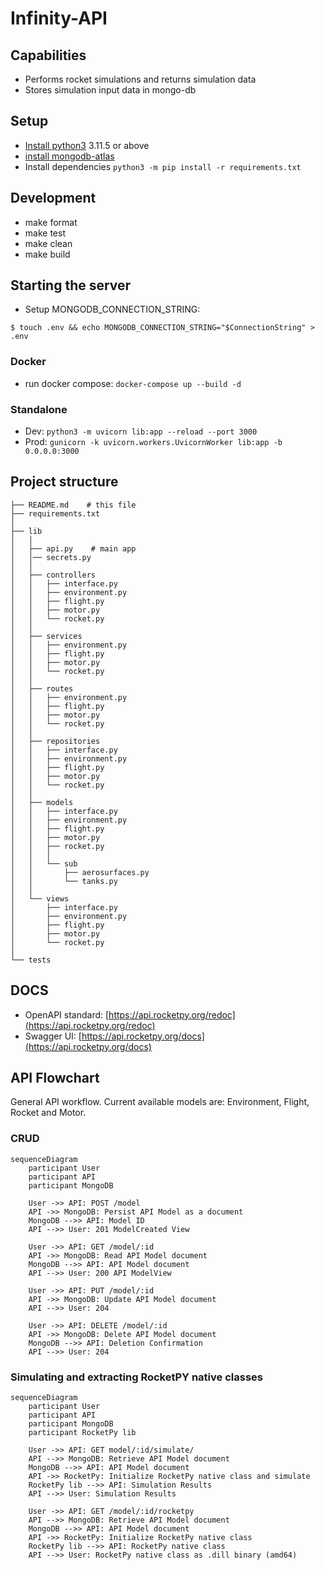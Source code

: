 # Infinity-API

## Capabilities
- Performs rocket simulations and returns simulation data
- Stores simulation input data in mongo-db

## Setup
- [Install python3](https://www.python.org/downloads/) 3.11.5 or above
- [install mongodb-atlas](https://www.mongodb.com/try/download/community)
- Install dependencies `python3 -m pip install -r requirements.txt`

## Development
- make format
- make test
- make clean
- make build

## Starting the server
- Setup MONGODB_CONNECTION_STRING:
```
$ touch .env && echo MONGODB_CONNECTION_STRING="$ConnectionString" > .env
```

### Docker
- run docker compose: `docker-compose up --build -d`

### Standalone 
- Dev: `python3 -m uvicorn lib:app --reload --port 3000`
- Prod: `gunicorn -k uvicorn.workers.UvicornWorker lib:app -b 0.0.0.0:3000`

## Project structure
```
├── README.md    # this file
├── requirements.txt
│   
├── lib
│   │   
│   ├── api.py    # main app
│   │── secrets.py
│   │   
│   ├── controllers
│   │   ├── interface.py
│   │   ├── environment.py
│   │   ├── flight.py
│   │   ├── motor.py
│   │   └── rocket.py
│   │   
│   ├── services 
│   │   ├── environment.py
│   │   ├── flight.py
│   │   ├── motor.py
│   │   └── rocket.py
│   │   
│   ├── routes 
│   │   ├── environment.py
│   │   ├── flight.py
│   │   ├── motor.py
│   │   └── rocket.py
│   │   
│   ├── repositories
│   │   ├── interface.py
│   │   ├── environment.py
│   │   ├── flight.py
│   │   ├── motor.py
│   │   └── rocket.py
│   │   
│   ├── models
│   │   ├── interface.py
│   │   ├── environment.py
│   │   ├── flight.py
│   │   ├── motor.py
│   │   ├── rocket.py
│   │   │   
│   │   └── sub
│   │       ├── aerosurfaces.py
│   │       └── tanks.py
│   │   
│   └── views
│       ├── interface.py
│       ├── environment.py
│       ├── flight.py
│       ├── motor.py
│       └── rocket.py
│   
└── tests
```

## DOCS
- OpenAPI standard: [https://api.rocketpy.org/redoc](https://api.rocketpy.org/redoc)
- Swagger UI: [https://api.rocketpy.org/docs](https://api.rocketpy.org/docs)

## API Flowchart
General API workflow. Current available models are: Environment, Flight, Rocket and Motor.

### CRUD
```mermaid
sequenceDiagram
    participant User
    participant API
    participant MongoDB

    User ->> API: POST /model    
    API ->> MongoDB: Persist API Model as a document
    MongoDB -->> API: Model ID
    API -->> User: 201 ModelCreated View

    User ->> API: GET /model/:id
    API ->> MongoDB: Read API Model document
    MongoDB -->> API: API Model document
    API -->> User: 200 API ModelView

    User ->> API: PUT /model/:id
    API ->> MongoDB: Update API Model document
    API -->> User: 204

    User ->> API: DELETE /model/:id
    API ->> MongoDB: Delete API Model document
    MongoDB -->> API: Deletion Confirmation
    API -->> User: 204

```

### Simulating and extracting RocketPY native classes
```mermaid
sequenceDiagram
    participant User
    participant API
    participant MongoDB
    participant RocketPy lib

    User ->> API: GET model/:id/simulate/
    API -->> MongoDB: Retrieve API Model document
    MongoDB -->> API: API Model document 
    API ->> RocketPy: Initialize RocketPy native class and simulate
    RocketPy lib -->> API: Simulation Results
    API -->> User: Simulation Results

    User ->> API: GET /model/:id/rocketpy
    API -->> MongoDB: Retrieve API Model document
    MongoDB -->> API: API Model document 
    API ->> RocketPy: Initialize RocketPy native class
    RocketPy lib -->> API: RocketPy native class
    API -->> User: RocketPy native class as .dill binary (amd64)
```
